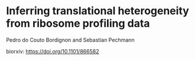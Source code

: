 # Inferring translational heterogeneity from ribosome profiling data

Pedro do Couto Bordignon and Sebastian Pechmann

biorxiv: https://doi.org/10.1101/866582 
